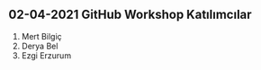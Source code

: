 02-04-2021 GitHub Workshop Katılımcılar
----------------------------------------
1) Mert Bilgiç
2) Derya Bel
3) Ezgi Erzurum